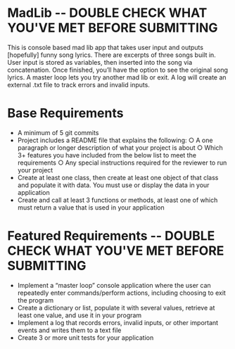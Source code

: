 # MadLib -- DOUBLE CHECK WHAT YOU'VE MET BEFORE SUBMITTING
This is console based mad lib app that takes user input and outputs [hopefully] funny song lyrics. There are excerpts of three songs built in. User input is stored as variables, then inserted into the song via concatenation. Once finished, you’ll have the option to see the original song lyrics. A master loop lets you try another mad lib or exit. A log will create an external .txt file to track errors and invalid inputs.

# Base Requirements
- A minimum of 5 git commits 
- Project includes a README file that explains the following:
        ○ A one paragraph or longer description of what your project is about
        ○ Which 3+ features you have included from the below list to meet the
        requirements
        ○ Any special instructions required for the reviewer to run your project
- Create at least one class, then create at least one object of that class and populate it with data. You must use or display the data in your application
- Create and call at least 3 functions or methods, at least one of which must return a value that is used in your application


# Featured Requirements -- DOUBLE CHECK WHAT YOU'VE MET BEFORE SUBMITTING
- Implement a “master loop” console application where the user can repeatedly enter commands/perform actions, including choosing to exit the program
- Create a dictionary or list, populate it with several values, retrieve at least one value, and
use it in your program
- Implement a log that records errors, invalid inputs, or other important events and writes
them to a text file
- Create 3 or more unit tests for your application
